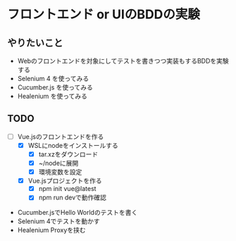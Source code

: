 # フロントエンド or UIのBDDの実験

## やりたいこと

- Webのフロントエンドを対象にしてテストを書きつつ実装もするBDDを実験する
- Selenium 4 を使ってみる
- Cucumber.js を使ってみる
- Healenium を使ってみる

## TODO
- [ ] Vue.jsのフロントエンドを作る
  - [x] WSLにnodeをインストールする
    - [x] tar.xzをダウンロード
    - [x] ~/nodeに展開
    - [x] 環境変数を設定
  - [x] Vue.jsプロジェクトを作る
    - [x] npm init vue@latest 
    - [x] npm run devで動作確認
- Cucumber.jsでHello Worldのテストを書く
- Selenium 4でテストを動かす
- Healenium Proxyを挟む